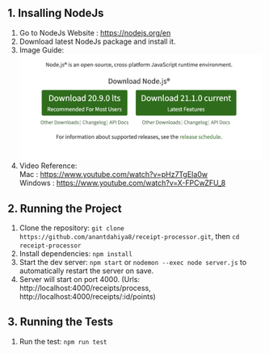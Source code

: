 ## 1. Insalling NodeJs
1. Go to NodeJs Website : https://nodejs.org/en
2. Download latest NodeJs package and install it.
3. Image Guide: <br />
![image info](./images/1.png)
4. Video Reference: <br />
Mac : https://www.youtube.com/watch?v=pHz7TgEIa0w <br />
Windows : https://www.youtube.com/watch?v=X-FPCwZFU_8

## 2. Running the Project
1. Clone the repository:
`git clone https://github.com/anantdahiya8/receipt-processor.git`, then `cd receipt-processor`
2. Install dependencies:
`npm install`
3. Start the dev server:
`npm start` or 
`nodemon --exec node server.js` to automatically restart the server on save.
4. Server will start on port 4000. (Urls: http://localhost:4000/receipts/process, http://localhost:4000/receipts/:id/points)


## 3. Running the Tests
1. Run the test:
`npm run test`